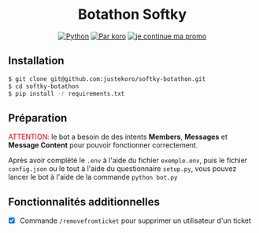 <div align="center">
<h1>Botathon Softky</h1>

[![Python](https://img.shields.io/badge/Fait%20avec-Python-yellow.svg)](https://python.org)
[![Par koro](https://img.shields.io/twitter/follow/justekoro)](https://twitter.com/justekoro)
[![je continue ma promo](https://img.shields.io/github/followers/justekoro?label=Follow%20sur%20GitHub)](https://github.com/justekoro)
</div>

## Installation
```bash
$ git clone git@github.com:justekoro/softky-botathon.git
$ cd softky-botathon
$ pip install -r requirements.txt
```

## Préparation
<span style="color: red;">ATTENTION:</span> le bot a besoin de des intents **Members**, **Messages** et **Message Content** pour pouvoir fonctionner correctement.

Après avoir complété le `.env` à l'aide du fichier `exemple.env`, puis le fichier `config.json` ou le tout à l'aide du questionnaire `setup.py`, vous pouvez lancer le bot à l'aide de la commande `python bot.py`

## Fonctionnalités additionnelles
- [x] Commande `/removefromticket` pour supprimer un utilisateur d'un ticket